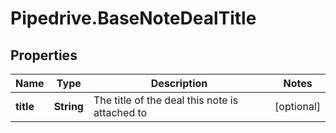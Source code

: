 # Pipedrive.BaseNoteDealTitle

## Properties

Name | Type | Description | Notes
------------ | ------------- | ------------- | -------------
**title** | **String** | The title of the deal this note is attached to | [optional] 


